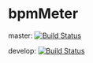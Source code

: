 bpmMeter
========
master: [![Build Status](https://travis-ci.org/larsgrefer/bpm-meter-android.svg?branch=master)](https://travis-ci.org/larsgrefer/bpm-meter-android)

develop: [![Build Status](https://travis-ci.org/larsgrefer/bpm-meter-android.svg?branch=develop)](https://travis-ci.org/larsgrefer/bpm-meter-android)
